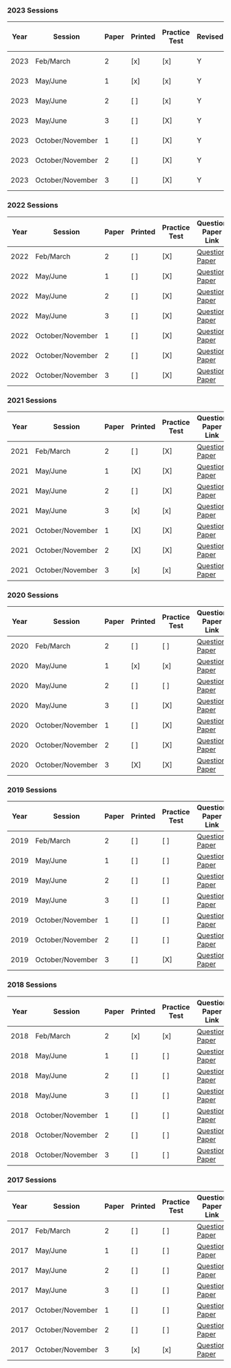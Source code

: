 ### 2023 Sessions

| Year | Session           | Paper | Printed | Practice Test | Revised?|Question Paper Link | Mark Scheme Link |
|------|-------------------|-------|---------|---------------|---------|------------|------------------|
| 2023 | Feb/March         | 2     | [x]     | [x]           |Y|[Question Paper](https://dynamicpapers.com/wp-content/uploads/2015/09/0580_m23_qp_42.pdf) | [Mark Scheme](https://dynamicpapers.com/wp-content/uploads/2015/09/0580_m23_ms_42.pdf) |
| 2023 | May/June          | 1     | [x]     | [x]           |Y|[Question Paper](https://dynamicpapers.com/wp-content/uploads/2015/09/0580_s23_qp_41.pdf) | [Mark Scheme](https://dynamicpapers.com/wp-content/uploads/2015/09/0580_s23_ms_41.pdf) |
| 2023 | May/June          | 2     | [ ]     | [x]           |Y|[Question Paper](https://dynamicpapers.com/wp-content/uploads/2015/09/0580_s23_qp_42.pdf) | [Mark Scheme](https://dynamicpapers.com/wp-content/uploads/2015/09/0580_s23_ms_42.pdf) |
| 2023 | May/June          | 3     | [ ]     | [X]           |Y |[Question Paper](https://dynamicpapers.com/wp-content/uploads/2015/09/0580_s23_qp_43.pdf) | [Mark Scheme](https://dynamicpapers.com/wp-content/uploads/2015/09/0580_s23_ms_43.pdf) |
| 2023 | October/November  | 1     | [ ]     | [X]           |Y| [Question Paper](https://dynamicpapers.com/wp-content/uploads/2015/09/0580_w23_qp_41.pdf) | [Mark Scheme](https://dynamicpapers.com/wp-content/uploads/2015/09/0580_w23_ms_41.pdf) |
| 2023 | October/November  | 2     | [ ]     | [X]           |Y|[Question Paper](https://dynamicpapers.com/wp-content/uploads/2015/09/0580_w23_qp_42.pdf) | [Mark Scheme](https://dynamicpapers.com/wp-content/uploads/2015/09/0580_w23_ms_42.pdf) |
| 2023 | October/November  | 3     | [ ]     | [X]           |Y|[Question Paper](https://dynamicpapers.com/wp-content/uploads/2015/09/0580_w23_qp_43.pdf) | [Mark Scheme](https://dynamicpapers.com/wp-content/uploads/2015/09/0580_w23_ms_43.pdf) |


### 2022 Sessions

| Year | Session           | Paper | Printed | Practice Test | Question Paper Link | Mark Scheme Link |
|------|-------------------|-------|---------|---------------|---------------------|------------------|
| 2022 | Feb/March         | 2     | [ ]     | [X]           | [Question Paper](https://dynamicpapers.com/wp-content/uploads/2015/09/0580_m22_qp_42.pdf) | [Mark Scheme](https://dynamicpapers.com/wp-content/uploads/2015/09/0580_m22_ms_42.pdf) |
| 2022 | May/June          | 1     | [ ]     | [X]           | [Question Paper](https://dynamicpapers.com/wp-content/uploads/2015/09/0580_s22_qp_41.pdf) | [Mark Scheme](https://dynamicpapers.com/wp-content/uploads/2015/09/0580_s22_ms_41.pdf) |
| 2022 | May/June          | 2     | [ ]     | [X]           | [Question Paper](https://dynamicpapers.com/wp-content/uploads/2015/09/0580_s22_qp_42.pdf) | [Mark Scheme](https://dynamicpapers.com/wp-content/uploads/2015/09/0580_s22_ms_42.pdf) |
| 2022 | May/June          | 3     | [ ]     | [X]           | [Question Paper](https://dynamicpapers.com/wp-content/uploads/2015/09/0580_s22_qp_43.pdf) | [Mark Scheme](https://dynamicpapers.com/wp-content/uploads/2015/09/0580_s22_ms_43.pdf) |
| 2022 | October/November  | 1     | [ ]     | [X]           | [Question Paper](https://dynamicpapers.com/wp-content/uploads/2015/09/0580_w22_qp_41.pdf) | [Mark Scheme](https://dynamicpapers.com/wp-content/uploads/2015/09/0580_w22_ms_41.pdf) |
| 2022 | October/November  | 2     | [ ]     | [X]           | [Question Paper](https://dynamicpapers.com/wp-content/uploads/2015/09/0580_w22_qp_42.pdf) | [Mark Scheme](https://dynamicpapers.com/wp-content/uploads/2015/09/0580_w22_ms_42.pdf) |
| 2022 | October/November  | 3     | [ ]     | [X]           | [Question Paper](https://dynamicpapers.com/wp-content/uploads/2015/09/0580_w22_qp_43.pdf) | [Mark Scheme](https://dynamicpapers.com/wp-content/uploads/2015/09/0580_w22_ms_43.pdf) |

### 2021 Sessions

| Year | Session           | Paper | Printed | Practice Test | Question Paper Link | Mark Scheme Link |
|------|-------------------|-------|---------|---------------|---------------------|------------------|
| 2021 | Feb/March         | 2     | [ ]     | [X]           | [Question Paper](https://dynamicpapers.com/wp-content/uploads/2015/09/0580_m21_qp_42.pdf) | [Mark Scheme](https://dynamicpapers.com/wp-content/uploads/2015/09/0580_m21_ms_42.pdf) |
| 2021 | May/June          | 1     | [X]     | [X]           | [Question Paper](https://dynamicpapers.com/wp-content/uploads/2015/09/0580_s21_qp_41.pdf) | [Mark Scheme](https://dynamicpapers.com/wp-content/uploads/2015/09/0580_s21_ms_41.pdf) |
| 2021 | May/June          | 2     | [ ]     | [X]           | [Question Paper](https://dynamicpapers.com/wp-content/uploads/2015/09/0580_s21_qp_42.pdf) | [Mark Scheme](https://dynamicpapers.com/wp-content/uploads/2015/09/0580_s21_ms_42.pdf) |
| 2021 | May/June          | 3     | [x]     | [x]           | [Question Paper](https://dynamicpapers.com/wp-content/uploads/2015/09/0580_s21_qp_43.pdf) | [Mark Scheme](https://dynamicpapers.com/wp-content/uploads/2015/09/0580_s21_ms_43.pdf) |
| 2021 | October/November  | 1     | [X]     | [X]           | [Question Paper](https://dynamicpapers.com/wp-content/uploads/2015/09/0580_w21_qp_41.pdf) | [Mark Scheme](https://dynamicpapers.com/wp-content/uploads/2015/09/0580_w21_ms_41.pdf) |
| 2021 | October/November  | 2     | [X]     | [X]           | [Question Paper](https://dynamicpapers.com/wp-content/uploads/2015/09/0580_w21_qp_42.pdf) | [Mark Scheme](https://dynamicpapers.com/wp-content/uploads/2015/09/0580_w21_ms_42.pdf) |
| 2021 | October/November  | 3     | [x]     | [x]           | [Question Paper](https://dynamicpapers.com/wp-content/uploads/2015/09/0580_w21_qp_43.pdf) | [Mark Scheme](https://dynamicpapers.com/wp-content/uploads/2015/09/0580_w21_ms_43.pdf) |

### 2020 Sessions

| Year | Session           | Paper | Printed    | Practice Test | Question Paper Link | Mark Scheme Link |
|------|-------------------|-------|------------|---------------|---------------------|------------------|
| 2020 | Feb/March         | 2     | [ ]         | [ ]             | [Question Paper](https://dynamicpapers.com/wp-content/uploads/2015/09/0580_m20_qp_42.pdf) | [Mark Scheme](https://dynamicpapers.com/wp-content/uploads/2015/09/0580_m20_ms_42.pdf) |
| 2020 | May/June          | 1     | [x]         | [x]             | [Question Paper](https://dynamicpapers.com/wp-content/uploads/2015/09/0580_s20_qp_41.pdf) | [Mark Scheme](https://dynamicpapers.com/wp-content/uploads/2015/09/0580_s20_ms_41.pdf) |
| 2020 | May/June          | 2     | [ ]         | [ ]             | [Question Paper](https://dynamicpapers.com/wp-content/uploads/2015/09/0580_s20_qp_42.pdf) | [Mark Scheme](https://dynamicpapers.com/wp-content/uploads/2015/09/0580_s20_ms_42.pdf) |
| 2020 | May/June          | 3     | [ ]         | [X]             | [Question Paper](https://dynamicpapers.com/wp-content/uploads/2015/09/0580_s20_qp_43.pdf) | [Mark Scheme](https://dynamicpapers.com/wp-content/uploads/2015/09/0580_s20_ms_43.pdf) |
| 2020 | October/November  | 1     | [ ]         | [X]             | [Question Paper](https://dynamicpapers.com/wp-content/uploads/2015/09/0580_w20_qp_41.pdf) | [Mark Scheme](https://dynamicpapers.com/wp-content/uploads/2015/09/0580_w20_ms_41.pdf) |
| 2020 | October/November  | 2     | [ ]         | [X]             | [Question Paper](https://dynamicpapers.com/wp-content/uploads/2015/09/0580_w20_qp_42.pdf) | [Mark Scheme](https://dynamicpapers.com/wp-content/uploads/2015/09/0580_w20_ms_42.pdf) |
| 2020 | October/November  | 3     | [X]         | [X]             | [Question Paper](https://dynamicpapers.com/wp-content/uploads/2015/09/0580_w20_qp_43.pdf) | [Mark Scheme](https://dynamicpapers.com/wp-content/uploads/2015/09/0580_w20_ms_43.pdf) |

### 2019 Sessions

| Year | Session           | Paper | Printed    | Practice Test | Question Paper Link | Mark Scheme Link |
|------|-------------------|-------|------------|---------------|---------------------|------------------|
| 2019 | Feb/March         | 2     | [ ]         | [ ]             | [Question Paper](https://dynamicpapers.com/wp-content/uploads/2015/09/0580_m19_qp_42.pdf) | [Mark Scheme](https://dynamicpapers.com/wp-content/uploads/2015/09/0580_m19_ms_42.pdf) |
| 2019 | May/June          | 1     | [ ]         | [ ]             | [Question Paper](https://dynamicpapers.com/wp-content/uploads/2015/09/0580_s19_qp_41.pdf) | [Mark Scheme](https://dynamicpapers.com/wp-content/uploads/2015/09/0580_s19_ms_41.pdf) |
| 2019 | May/June          | 2     | [ ]         | [ ]             | [Question Paper](https://dynamicpapers.com/wp-content/uploads/2015/09/0580_s19_qp_42.pdf) | [Mark Scheme](https://dynamicpapers.com/wp-content/uploads/2015/09/0580_s19_ms_42.pdf) |
| 2019 | May/June          | 3     | [ ]         | [ ]             | [Question Paper](https://dynamicpapers.com/wp-content/uploads/2015/09/0580_s19_qp_43.pdf) | [Mark Scheme](https://dynamicpapers.com/wp-content/uploads/2015/09/0580_s19_ms_43.pdf) |
| 2019 | October/November  | 1     | [ ]         | [ ]             | [Question Paper](https://dynamicpapers.com/wp-content/uploads/2015/09/0580_w19_qp_41.pdf) | [Mark Scheme](https://dynamicpapers.com/wp-content/uploads/2015/09/0580_w19_ms_41.pdf) |
| 2019 | October/November  | 2     | [ ]         | [ ]             | [Question Paper](https://dynamicpapers.com/wp-content/uploads/2015/09/0580_w19_qp_42.pdf) | [Mark Scheme](https://dynamicpapers.com/wp-content/uploads/2015/09/0580_w19_ms_42.pdf) |
| 2019 | October/November  | 3     | [ ]         | [X]             | [Question Paper](https://dynamicpapers.com/wp-content/uploads/2015/09/0580_w19_qp_43.pdf) | [Mark Scheme](https://dynamicpapers.com/wp-content/uploads/2015/09/0580_w19_ms_43.pdf) |

### 2018 Sessions

| Year | Session           | Paper | Printed    | Practice Test | Question Paper Link | Mark Scheme Link |
|------|-------------------|-------|------------|---------------|---------------------|------------------|
| 2018 | Feb/March         | 2     | [x]         | [x]             | [Question Paper](https://dynamicpapers.com/wp-content/uploads/2015/09/0580_m18_qp_42.pdf) | [Mark Scheme](https://dynamicpapers.com/wp-content/uploads/2015/09/0580_m18_ms_42.pdf) |
| 2018 | May/June          | 1     | [ ]         | [ ]             | [Question Paper](https://dynamicpapers.com/wp-content/uploads/2015/09/0580_s18_qp_41.pdf) | [Mark Scheme](https://dynamicpapers.com/wp-content/uploads/2015/09/0580_s18_ms_41.pdf) |
| 2018 | May/June          | 2     | [ ]         | [ ]             | [Question Paper](https://dynamicpapers.com/wp-content/uploads/2015/09/0580_s18_qp_42.pdf) | [Mark Scheme](https://dynamicpapers.com/wp-content/uploads/2015/09/0580_s18_ms_42.pdf) |
| 2018 | May/June          | 3     | [ ]         | [ ]             | [Question Paper](https://dynamicpapers.com/wp-content/uploads/2015/09/0580_s18_qp_43.pdf) | [Mark Scheme](https://dynamicpapers.com/wp-content/uploads/2015/09/0580_s18_ms_43.pdf) |
| 2018 | October/November  | 1     | [ ]         | [ ]             | [Question Paper](https://dynamicpapers.com/wp-content/uploads/2015/09/0580_w18_qp_41.pdf) | [Mark Scheme](https://dynamicpapers.com/wp-content/uploads/2015/09/0580_w18_ms_41.pdf) |
| 2018 | October/November  | 2     | [ ]         | [ ]             | [Question Paper](https://dynamicpapers.com/wp-content/uploads/2015/09/0580_w18_qp_42.pdf) | [Mark Scheme](https://dynamicpapers.com/wp-content/uploads/2015/09/0580_w18_ms_42.pdf) |
| 2018 | October/November  | 3     | [ ]         | [ ]             | [Question Paper](https://dynamicpapers.com/wp-content/uploads/2015/09/0580_w18_qp_43.pdf) | [Mark Scheme](https://dynamicpapers.com/wp-content/uploads/2015/09/0580_w18_ms_43.pdf) |

### 2017 Sessions

| Year | Session           | Paper | Printed    | Practice Test | Question Paper Link | Mark Scheme Link |
|------|-------------------|-------|------------|---------------|---------------------|------------------|
| 2017 | Feb/March         | 2     | [ ]         | [ ]             | [Question Paper](https://dynamicpapers.com/wp-content/uploads/2015/09/0580_m17_qp_42.pdf) | [Mark Scheme](https://dynamicpapers.com/wp-content/uploads/2015/09/0580_m17_ms_42.pdf) |
| 2017 | May/June          | 1     | [ ]         | [ ]             | [Question Paper](https://dynamicpapers.com/wp-content/uploads/2015/09/0580_s17_qp_41.pdf) | [Mark Scheme](https://dynamicpapers.com/wp-content/uploads/2015/09/0580_s17_ms_41.pdf) |
| 2017 | May/June          | 2     | [ ]         | [ ]             | [Question Paper](https://dynamicpapers.com/wp-content/uploads/2015/09/0580_s17_qp_42.pdf) | [Mark Scheme](https://dynamicpapers.com/wp-content/uploads/2015/09/0580_s17_ms_42.pdf) |
| 2017 | May/June          | 3     | [ ]         | [ ]             | [Question Paper](https://dynamicpapers.com/wp-content/uploads/2015/09/0580_s17_qp_43.pdf) | [Mark Scheme](https://dynamicpapers.com/wp-content/uploads/2015/09/0580_s17_ms_43.pdf) |
| 2017 | October/November  | 1     | [ ]         | [ ]             | [Question Paper](https://dynamicpapers.com/wp-content/uploads/2015/09/0580_w17_qp_41.pdf) | [Mark Scheme](https://dynamicpapers.com/wp-content/uploads/2015/09/0580_w17_ms_41.pdf) |
| 2017 | October/November  | 2     | [ ]         | [ ]             | [Question Paper](https://dynamicpapers.com/wp-content/uploads/2015/09/0580_w17_qp_42.pdf) | [Mark Scheme](https://dynamicpapers.com/wp-content/uploads/2015/09/0580_w17_ms_42.pdf) |
| 2017 | October/November  | 3     | [x]         | [x]             | [Question Paper](https://dynamicpapers.com/wp-content/uploads/2015/09/0580_w17_qp_43.pdf) | [Mark Scheme](https://dynamicpapers.com/wp-content/uploads/2015/09/0580_w17_ms_43.pdf) |

